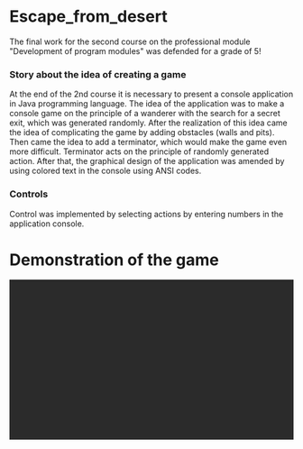 # Escape_from_desert
The final work for the second course on the professional module "Development of program modules" was defended for a grade of 5! 

### Story about the idea of creating a game
At the end of the 2nd course it is necessary to present a console application in Java programming language.
The idea of the application was to make a console game on the principle of a wanderer with the search for a secret exit, which was generated randomly. 
After the realization of this idea came the idea of complicating the game by adding obstacles (walls and pits).
Then came the idea to add a terminator, which would make the game even more difficult. Terminator acts on the principle of randomly generated action. 
After that, the graphical design of the application was amended by using colored text in the console using ANSI codes.

### Controls
Control was implemented by selecting actions by entering numbers in the application console.

# Demonstration of the game 

![Image alt](https://github.com/K1rsN7/Escape_from_the_desert/blob/master/GamePlay.gif)
 
